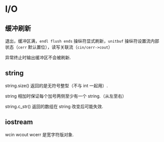 # I/O

## 缓冲刷新

退出，缓冲区满，`endl flush ends` 操纵符显式刷新，`unitbuf` 操纵符设置流内部状态（`cerr` 默认置位），读写关联流（`cin/cerr->cout`）

异常终止时输出缓冲区不会被刷新.


## string

string.size() 返回的是无符号整型（不与 int 一起用）.

string 相加时保证每个加号两侧至少有一个 string.（从左至右）

string.c_str() 返回的数组在 string 改变后可能失效.


## iostream

wcin wcout wcerr 是宽字符版对象.
